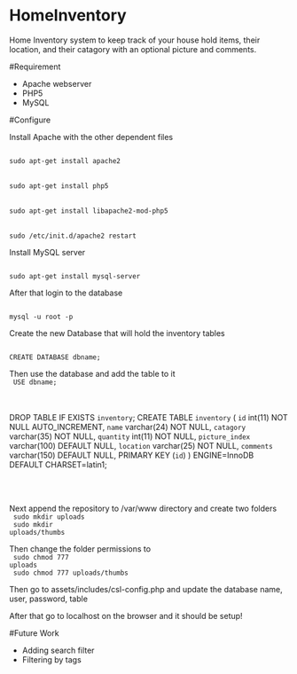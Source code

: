 # HomeInventory
Home Inventory system to keep track of your house hold items, their location, and their catagory with an optional picture and comments.

#Requirement

- Apache webserver
- PHP5
- MySQL

#Configure

Install Apache with the other dependent files

<code>
sudo apt-get install apache2
</code>
<br>
<code>
sudo apt-get install php5
</code>
<br>
<code>
sudo apt-get install libapache2-mod-php5
</code>
<br>
<code>
sudo /etc/init.d/apache2 restart
</code>


Install MySQL server 


<code>
sudo apt-get install mysql-server
</code>

After that login to the database

<code>
mysql -u root -p
</code>

Create the new Database that will hold the inventory tables

<code>
CREATE DATABASE dbname;
</code>

Then use the database and add the table to it
<br>
<code>
USE dbname;
</code>
<br><br>

DROP TABLE IF EXISTS `inventory`;
CREATE TABLE `inventory` (
  `id` int(11) NOT NULL AUTO_INCREMENT,
  `name` varchar(24) NOT NULL,
  `catagory` varchar(35) NOT NULL,
  `quantity` int(11) NOT NULL,
  `picture_index` varchar(100) DEFAULT NULL,
  `location` varchar(25) NOT NULL,
  `comments` varchar(150) DEFAULT NULL,
  PRIMARY KEY (`id`)
) ENGINE=InnoDB DEFAULT CHARSET=latin1;

<br><br>

Next append the repository to /var/www directory
and create two folders
<br>
<code>
sudo mkdir uploads
</code>
<br>
<code>
sudo mkdir uploads/thumbs
</code>

Then change the folder permissions to 
<br>
<code>
sudo chmod 777 uploads
</code>
<br>
<code>
sudo chmod 777 uploads/thumbs
</code>

Then go to assets/includes/csl-config.php
and update the database name, user, password, table 

After that go to localhost on the browser and it should be setup!

#Future Work

- Adding search filter
- Filtering by tags
